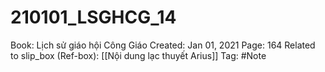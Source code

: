 # 210101_LSGHCG_14

Book: Lịch sử giáo hội Công Giáo
Created: Jan 01, 2021
Page: 164
Related to slip_box (Ref-box): [[Nội dung lạc thuyết Arius]]
Tag: #Note

